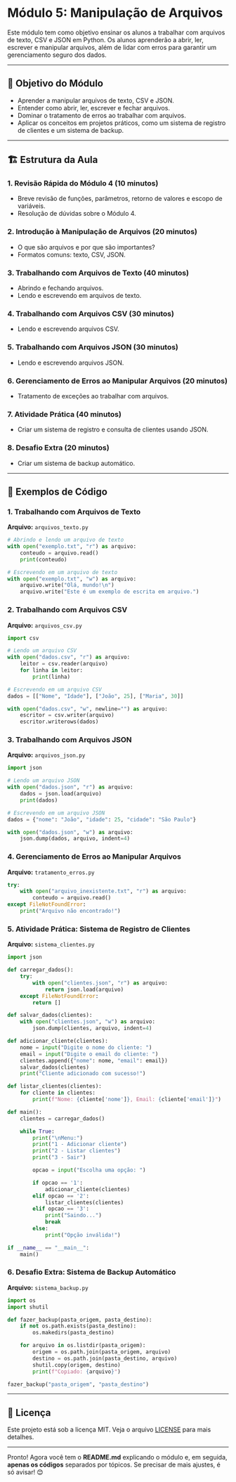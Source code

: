 # Módulo 5: Manipulação de Arquivos

Este módulo tem como objetivo ensinar os alunos a trabalhar com arquivos de texto, CSV e JSON em Python. Os alunos aprenderão a abrir, ler, escrever e manipular arquivos, além de lidar com erros para garantir um gerenciamento seguro dos dados.

---

## 🎯 Objetivo do Módulo
- Aprender a manipular arquivos de texto, CSV e JSON.
- Entender como abrir, ler, escrever e fechar arquivos.
- Dominar o tratamento de erros ao trabalhar com arquivos.
- Aplicar os conceitos em projetos práticos, como um sistema de registro de clientes e um sistema de backup.

---

## 🏗️ Estrutura da Aula

### 1. Revisão Rápida do Módulo 4 (10 minutos)
- Breve revisão de funções, parâmetros, retorno de valores e escopo de variáveis.
- Resolução de dúvidas sobre o Módulo 4.

### 2. Introdução à Manipulação de Arquivos (20 minutos)
- O que são arquivos e por que são importantes?
- Formatos comuns: texto, CSV, JSON.

### 3. Trabalhando com Arquivos de Texto (40 minutos)
- Abrindo e fechando arquivos.
- Lendo e escrevendo em arquivos de texto.

### 4. Trabalhando com Arquivos CSV (30 minutos)
- Lendo e escrevendo arquivos CSV.

### 5. Trabalhando com Arquivos JSON (30 minutos)
- Lendo e escrevendo arquivos JSON.

### 6. Gerenciamento de Erros ao Manipular Arquivos (20 minutos)
- Tratamento de exceções ao trabalhar com arquivos.

### 7. Atividade Prática (40 minutos)
- Criar um sistema de registro e consulta de clientes usando JSON.

### 8. Desafio Extra (20 minutos)
- Criar um sistema de backup automático.

---

## 📂 Exemplos de Código

### 1. Trabalhando com Arquivos de Texto
**Arquivo:** `arquivos_texto.py`
```python
# Abrindo e lendo um arquivo de texto
with open("exemplo.txt", "r") as arquivo:
    conteudo = arquivo.read()
    print(conteudo)

# Escrevendo em um arquivo de texto
with open("exemplo.txt", "w") as arquivo:
    arquivo.write("Olá, mundo!\n")
    arquivo.write("Este é um exemplo de escrita em arquivo.")
```

### 2. Trabalhando com Arquivos CSV
**Arquivo:** `arquivos_csv.py`
```python
import csv

# Lendo um arquivo CSV
with open("dados.csv", "r") as arquivo:
    leitor = csv.reader(arquivo)
    for linha in leitor:
        print(linha)

# Escrevendo em um arquivo CSV
dados = [["Nome", "Idade"], ["João", 25], ["Maria", 30]]

with open("dados.csv", "w", newline="") as arquivo:
    escritor = csv.writer(arquivo)
    escritor.writerows(dados)
```

### 3. Trabalhando com Arquivos JSON
**Arquivo:** `arquivos_json.py`
```python
import json

# Lendo um arquivo JSON
with open("dados.json", "r") as arquivo:
    dados = json.load(arquivo)
    print(dados)

# Escrevendo em um arquivo JSON
dados = {"nome": "João", "idade": 25, "cidade": "São Paulo"}

with open("dados.json", "w") as arquivo:
    json.dump(dados, arquivo, indent=4)
```

### 4. Gerenciamento de Erros ao Manipular Arquivos
**Arquivo:** `tratamento_erros.py`
```python
try:
    with open("arquivo_inexistente.txt", "r") as arquivo:
        conteudo = arquivo.read()
except FileNotFoundError:
    print("Arquivo não encontrado!")
```

### 5. Atividade Prática: Sistema de Registro de Clientes
**Arquivo:** `sistema_clientes.py`
```python
import json

def carregar_dados():
    try:
        with open("clientes.json", "r") as arquivo:
            return json.load(arquivo)
    except FileNotFoundError:
        return []

def salvar_dados(clientes):
    with open("clientes.json", "w") as arquivo:
        json.dump(clientes, arquivo, indent=4)

def adicionar_cliente(clientes):
    nome = input("Digite o nome do cliente: ")
    email = input("Digite o email do cliente: ")
    clientes.append({"nome": nome, "email": email})
    salvar_dados(clientes)
    print("Cliente adicionado com sucesso!")

def listar_clientes(clientes):
    for cliente in clientes:
        print(f"Nome: {cliente['nome']}, Email: {cliente['email']}")

def main():
    clientes = carregar_dados()

    while True:
        print("\nMenu:")
        print("1 - Adicionar cliente")
        print("2 - Listar clientes")
        print("3 - Sair")

        opcao = input("Escolha uma opção: ")

        if opcao == '1':
            adicionar_cliente(clientes)
        elif opcao == '2':
            listar_clientes(clientes)
        elif opcao == '3':
            print("Saindo...")
            break
        else:
            print("Opção inválida!")

if __name__ == "__main__":
    main()
```

### 6. Desafio Extra: Sistema de Backup Automático
**Arquivo:** `sistema_backup.py`
```python
import os
import shutil

def fazer_backup(pasta_origem, pasta_destino):
    if not os.path.exists(pasta_destino):
        os.makedirs(pasta_destino)

    for arquivo in os.listdir(pasta_origem):
        origem = os.path.join(pasta_origem, arquivo)
        destino = os.path.join(pasta_destino, arquivo)
        shutil.copy(origem, destino)
        print(f"Copiado: {arquivo}")

fazer_backup("pasta_origem", "pasta_destino")
```

---

## 📄 Licença
Este projeto está sob a licença MIT. Veja o arquivo [LICENSE](LICENSE) para mais detalhes.

---

Pronto! Agora você tem o **README.md** explicando o módulo e, em seguida, **apenas os códigos** separados por tópicos. Se precisar de mais ajustes, é só avisar! 😊
